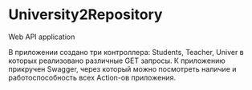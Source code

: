 # University2Repository
Web API application

В приложении создано три контроллера: Students, Teacher, Univer в которых реализовано различные GET запросы.
К приложению прикручен Swagger, через который можно посмотреть наличие и работоспособность всех Action-ов приложения.
